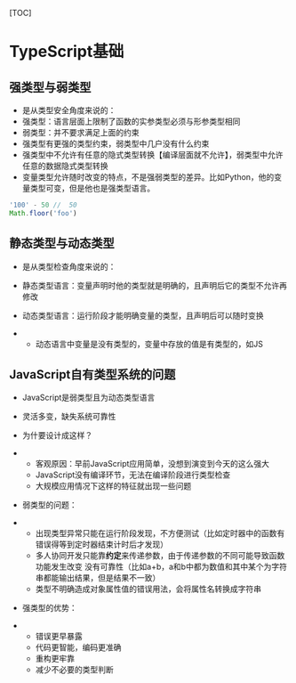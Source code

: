 [TOC]

# TypeScript基础

## **强类型与弱类型**

- 是从类型安全角度来说的：
- 强类型：语言层面上限制了函数的实参类型必须与形参类型相同
- 弱类型：并不要求满足上面的约束
- 强类型有更强的类型约束，弱类型中几户没有什么约束
- 强类型中不允许有任意的隐式类型转换【编译层面就不允许】，弱类型中允许任意的数据隐式类型转换
- 变量类型允许随时改变的特点，不是强弱类型的差异。比如Python，他的变量类型可变，但是他也是强类型语言。

```js
'100' - 50 //  50
Math.floor('foo')
```



## **静态类型与动态类型**

- 是从类型检查角度来说的：

- 静态类型语言：变量声明时他的类型就是明确的，且声明后它的类型不允许再修改

- 动态类型语言：运行阶段才能明确变量的类型，且声明后可以随时变换

- - 动态语言中变量是没有类型的，变量中存放的值是有类型的，如JS



## **JavaScript自有类型系统的问题**

- JavaScript是弱类型且为动态类型语言

- 灵活多变，缺失系统可靠性

- 为什要设计成这样？

- - 客观原因：早前JavaScript应用简单，没想到演变到今天的这么强大
  - JavaScript没有编译环节，无法在编译阶段进行类型检查
  - 大规模应用情况下这样的特征就出现一些问题



- 弱类型的问题：

- - 出现类型异常只能在运行阶段发现，不方便测试（比如定时器中的函数有错误得等到定时器结束计时后才发现）
  - 多人协同开发只能靠**约定**来传递参数，由于传递参数的不同可能导致函数功能发生改变
    没有可靠性（比如a+b，a和b中都为数值和其中某个为字符串都能输出结果，但是结果不一致）
  - 类型不明确造成对象属性值的错误用法，会将属性名转换成字符串



- 强类型的优势：

- - 错误更早暴露
  - 代码更智能，编码更准确
  - 重构更牢靠
  - 减少不必要的类型判断
